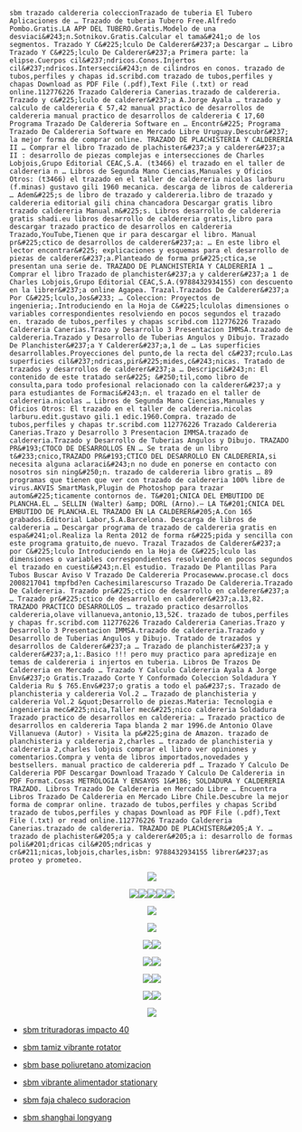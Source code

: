 
```
sbm trazado caldereria coleccionTrazado de tuberia El Tubero Aplicaciones de … Trazado de tuberia Tubero Free.Alfredo Pombo.Gratis.LA APP DEL TUBERO.Gratis.Modelo de una desviaci&#243;n.Sotnikov.Gratis.Calcular el tama&#241;o de los segmentos. Trazado Y C&#225;lculo De Calderer&#237;a Descargar … Libro Trazado Y C&#225;lculo De Calderer&#237;a Primera parte: la elipse.Cuerpos cil&#237;ndricos.Conos.Injertos cil&#237;ndricos.Intersecci&#243;n de cilindros en conos. trazado de tubos,perfiles y chapas id.scribd.com trazado de tubos,perfiles y chapas Download as PDF File (.pdf),Text File (.txt) or read online.112776226 Trazado Caldereria Canerias.trazado de caldereria. Trazado y c&#225;lculo de calderer&#237;a A.Jorge Ayala … trazado y calculo de caldereria € 57,42 manual practico de desarrollos de caldereria manual practico de desarrollos de caldereria € 17,60 Programa Trazado De Caldereria Software en … Encontr&#225; Programa Trazado De Caldereria Software en Mercado Libre Uruguay.Descubr&#237; la mejor forma de comprar online. TRAZADO DE PLACHISTERIA Y CALDERERIA II … Comprar el libro Trazado de plachister&#237;a y calderer&#237;a II : desarrollo de piezas complejas e intersecciones de Charles Lobjois,Grupo Editorial CEAC,S.A. (t3466) el trazado en el taller de caldereria n … Libros de Segunda Mano Ciencias,Manuales y Oficios Otros: (t3466) el trazado en el taller de caldereria nicolas larburu (f.minas) gustavo gili 1960 mecanica. descarga de libros de caldereria … Adem&#225;s de libro de trazado y caldereria.libro de trazado y caldereria editorial gili china chancadora Descargar gratis libro trazado caldereria Manual.m&#225;s. Libros desarrollo de caldereria gratis shadi.eu libros desarrollo de caldereria gratis,libro para descargar trazado practico de desarrollos en caldereria Trazado,YouTube,Tienen que ir para descargar el libro. Manual pr&#225;ctico de desarrollos de calderer&#237;a: … En este libro el lector encontrar&#225; explicaciones y esquemas para el desarrollo de piezas de calderer&#237;a.Planteado de forma pr&#225;ctica,se presentan una serie de. TRAZADO DE PLANCHISTERIA Y CALDERERIA 1 … Comprar el libro Trazado de planchister&#237;a y calderer&#237;a 1 de Charles Lobjois,Grupo Editorial CEAC,S.A.(9788432934155) con descuento en la librer&#237;a online Agapea. Trazal.Trazados De Calderer&#237;a Por C&#225;lculo,Jos&#233; … Coleccion: Proyectos de ingenieria;.Introduciendo en la Hoja de C&#225;lculolas dimensiones o variables correspondientes resolviendo en pocos segundos el trazado en. trazado de tubos,perfiles y chapas scribd.com 112776226 Trazado Caldereria Canerias.Trazo y Desarrollo 3 Presentacion IMMSA.trazado de caldereria.Trazado y Desarrollo de Tuberias Angulos y Dibujo. Trazado De Planchister&#237;a Y Calderer&#237;a,1 de … Las superficies desarrollables.Proyecciones del punto,de la recta del c&#237;rculo.Las superficies cil&#237;ndricas,pir&#225;mides,c&#243;nicas. Tratado de trazados y desarrollos de calderer&#237;a … Descripci&#243;n: El contenido de este tratado ser&#225; &#250;til,como libro de consulta,para todo profesional relacionado con la calderer&#237;a y para estudiantes de Formaci&#243;n. el trazado en el taller de caldereria.nicolas … Libros de Segunda Mano Ciencias,Manuales y Oficios Otros: El trazado en el taller de caldereria.nicolas larburu.edit.gustavo gili.1 edic.1960.Compra. trazado de tubos,perfiles y chapas tr.scribd.com 112776226 Trazado Caldereria Canerias.Trazo y Desarrollo 3 Presentacion IMMSA.trazado de caldereria.Trazado y Desarrollo de Tuberias Angulos y Dibujo. TRAZADO PR&#193;CTOCO DE DESARROLLOS EN … Se trata de un libro t&#233;cnico,TRAZADO PR&#193;CTICO DEL DESARROLLO EN CALDERERIA,si necesita alguna aclaraci&#243;n no dude en ponerse en contacto con nosotros sin ning&#250;n. trazado de caldereria libro gratis … 89 programas que tienen que ver con trazado de caldereria 100% libre de virus.AKVIS SmartMask,Plugin de Photoshop para trazar autom&#225;ticamente contornos de. T&#201;CNICA DEL EMBUTIDO DE PLANCHA.EL … SELLIN (Walter) &amp; DORL (Arno).— LA T&#201;CNICA DEL EMBUTIDO DE PLANCHA.EL TRAZADO EN LA CALDERER&#205;A.Con 165 grabados.Editorial Labor,S.A.Barcelona. Descarga de libros de caldereria … Descargar programa de trazado de caldereria gratis en espa&#241;ol.Realiza la Renta 2012 de forma r&#225;pida y sencilla con este programa gratuito,de nuevo. Trazal Trazados de Calderer&#237;a por C&#225;lculo Introduciendo en la Hoja de C&#225;lculo las dimensiones o variables correspondientes resolviendo en pocos segundos el trazado en cuesti&#243;n.El estudio. Trazado De Plantillas Para Tubos Buscar Aviso V Trazado De Caldereria Procasewww.procase.cl docs 2008217041 tmpfbd?en Cachesimilarescurso Trazado De Caldereria.Trazado De Caldereria. Trazado pr&#225;ctico de desarrollo en calderer&#237;a … Trazado pr&#225;ctico de desarrollo en calderer&#237;a.13,82. TRAZADO PRACTICO DESARROLLOS … trazado practico desarrollos caldereria,olave villanueva,antonio,13,52€. trazado de tubos,perfiles y chapas fr.scribd.com 112776226 Trazado Caldereria Canerias.Trazo y Desarrollo 3 Presentacion IMMSA.trazado de caldereria.Trazado y Desarrollo de Tuberias Angulos y Dibujo. Tratado de trazados y desarrollos de Calderer&#237;a … Trazado de planchister&#237;a y calderer&#237;a,1:.Basico !!! pero muy practico para apredizaje en temas de caldereria i injertos en tuberia. Libros De Trazos De Caldereria en Mercado … Trazado Y Calculo Caldereria Ayala A Jorge Env&#237;o Gratis.Trazado Corte Y Conformado Coleccion Soldadura Y Calderia Ru $ 765.Env&#237;o gratis a todo el pa&#237;s. Trazado de planchisteria y caldereria Vol.2 … Trazado de planchisteria y caldereria Vol.2 &quot;Desarrollo de piezas.Materia: Tecnologia e ingenieria mec&#225;nica,Taller mec&#225;nico caldereria Soldadura Trazado practico de desarrollos en caldereria: … Trazado practico de desarrollos en caldereria Tapa blanda 2 mar 1996.de Antonio Olave Villanueva (Autor) › Visita la p&#225;gina de Amazon. trazado de planchisteria y caldereria 2,charles … trazado de planchisteria y caldereria 2,charles lobjois comprar el libro ver opiniones y comentarios.Compra y venta de libros importados,novedades y bestsellers. manual practico de caldereria pdf … Trazado Y Calculo De Caldereria PDF Descargar Download Trazado Y Calculo De Caldereria in PDF Format.Cosas METROLOGIA Y ENSAYOS 1&#186; SOLDADURA Y CALDERERIA TRAZADO. Libros Trazado De Caldereria en Mercado Libre … Encuentra Libros Trazado De Caldereria en Mercado Libre Chile.Descubre la mejor forma de comprar online. trazado de tubos,perfiles y chapas Scribd trazado de tubos,perfiles y chapas Download as PDF File (.pdf),Text File (.txt) or read online.112776226 Trazado Caldereria Canerias.trazado de caldereria. TRAZADO DE PLACHISTER&#205;A Y. … trazado de plachister&#205;a y calderer&#205;a i: desarrollo de formas poli&#201;dricas cil&#205;ndricas y cr&#211;nicas,lobjois,charles,isbn: 9788432934155 librer&#237;as proteo y prometeo. 
```

<div align="center">

<a href="https://es-crusher.shibang-china.com/github&k=sbm+trazado+caldereria+coleccion"><img src="https://static.shibang-china.com/es/crusher/logo.jpg"></a>

<a href="https://es-crusher.shibang-china.com/github&k=sbm+trazado+caldereria+coleccion"><img src="https://static.shibang-china.com/es/crusher/index.jpg"></a><a href="https://es-crusher.shibang-china.com/material.htmlgithub&k=sbm+trazado+caldereria+coleccion"><img src="https://static.shibang-china.com/es/crusher/material.jpg"></a><a href="https://es-crusher.shibang-china.com/application.htmlgithub&k=sbm+trazado+caldereria+coleccion"><img src="https://static.shibang-china.com/es/crusher/application.jpg"></a><a href="https://es-crusher.shibang-china.com/aboutus.htmlgithub&k=sbm+trazado+caldereria+coleccion"><img src="https://static.shibang-china.com/es/crusher/aboutus.jpg"></a><a href="https://es-crusher.shibang-china.com/contact.htmlgithub&k=sbm+trazado+caldereria+coleccion"><img src="https://static.shibang-china.com/es/crusher/contact.jpg"></a>

<a href="https://es-crusher.shibang-china.com/github&k=sbm+trazado+caldereria+coleccion"><img src="https://static.shibang-china.com/es/crusher/banner.jpg"></a>

<a href="https://swt.shibang-china.com/github&k=sbm+trazado+caldereria+coleccion"><img src="https://static.shibang-china.com/es/crusher/text.jpg"></a>

<a href="https://swt.shibang-china.com/github&k=sbm+trazado+caldereria+coleccion"><img src="https://static.shibang-china.com/es/crusher/chat.jpg"></a><a href="https://es-crusher.shibang-china.com/contact.htmlgithub&k=sbm+trazado+caldereria+coleccion"><img src="https://static.shibang-china.com/es/crusher/message.jpg"></a>

<a href="https://es-crusher.shibang-china.com/products/pe.htmlgithub&k=sbm+trazado+caldereria+coleccion"><img src="https://static.shibang-china.com/es/crusher/pe.jpg"></a><a href="https://es-crusher.shibang-china.com/products/pf.htmlgithub&k=sbm+trazado+caldereria+coleccion"><img src="https://static.shibang-china.com/es/crusher/pf.jpg"></a>

<a href="https://es-crusher.shibang-china.com/products/hpt.htmlgithub&k=sbm+trazado+caldereria+coleccion"><img src="https://static.shibang-china.com/es/crusher/hpt.jpg"></a><a href="https://es-crusher.shibang-china.com/products/vsi.htmlgithub&k=sbm+trazado+caldereria+coleccion"><img src="https://static.shibang-china.com/es/crusher/vsi.jpg"></a>

<a href="https://es-crusher.shibang-china.com/products/klv.htmlgithub&k=sbm+trazado+caldereria+coleccion"><img src="https://static.shibang-china.com/es/crusher/klv.jpg"></a><a href="https://es-crusher.shibang-china.com/products/portable.htmlgithub&k=sbm+trazado+caldereria+coleccion"><img src="https://static.shibang-china.com/es/crusher/portable.jpg"></a>

<a href="https://swt.shibang-china.com/github&k=sbm+trazado+caldereria+coleccion"><img src="https://static.shibang-china.com/es/crusher/case.jpg"></a>

</div>


* [sbm trituradoras impacto 40](sbm%20trituradoras%20impacto%2040.md)

* [sbm tamiz vibrante rotator](sbm%20tamiz%20vibrante%20rotator.md)

* [sbm base poliuretano atomizacion](sbm%20base%20poliuretano%20atomizacion.md)

* [sbm vibrante alimentador stationary](sbm%20vibrante%20alimentador%20stationary.md)

* [sbm faja chaleco sudoracion](sbm%20faja%20chaleco%20sudoracion.md)

* [sbm shanghai longyang](sbm%20shanghai%20longyang.md)